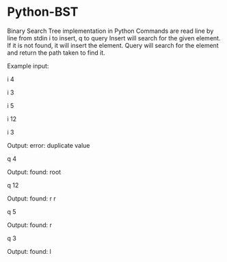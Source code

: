 # Python-BST
Binary Search Tree implementation in Python
Commands are read line by line from stdin
i to insert, q to query
Insert will search for the given element. If it is not found, it will insert the element.
Query will search for the element and return the path taken to find it.

Example input:

i 4

i 3

i 5

i 12

i 3

Output: error: duplicate value

q 4

Output: found: root

q 12

Output: found: r r

q 5

Output: found: r

q 3

Output: found: l
